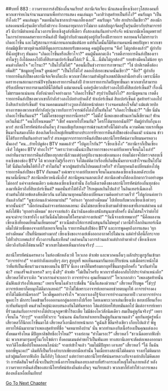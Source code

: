 ##บทที่ 883 : กวาดรายการส่งปีช่องอื่นจนเรียบ!
สถานีเจ้อเจียง
นักแสดงเซี่ยงเซิงอาวุโสสองคนที่พวกเขาจ่ายเงินจำนวนมากมาเพื่อทำการแสดง
คนเล่นมุก "เดาสิว่าสุดท้ายเป็นยังไง?"
คนรับมุก "เป็นยังไงล่ะ?"
คนเล่นมุก "หมอนั่นกินซาลาเปาจนเกลี้ยงเลย!"
คนรับมุก "เฮ้ย สกปรกงั้นเชียว?"
สองนักแสดงคนหนึ่งรุ่นเดียวกับถังต้าจาง อีกคนอายุมากกว่าไม่มาก แต่กลับถูกจัดอยู่ในรุ่นเดียวกับปรมาจารย์สวี นับว่ามีตำแหน่งในวงการเซี่ยงเซิงสูงส่งทีเดียว
ทั้งสองเล่นกันอย่างจริงจัง หน้าผากมีเหงื่อผุดพราย!
ในการถ่ายทอดสดรายการคืนส่งปี ทีมผู้กำกับล้วนแต่ยุ่งอยู่กับเรื่องฝังรายการ หลายคนจึงไม่ทราบว่าเกิดอะไรขึ้น และไม่รู้สถานการณ์ภายนอกแม้แต่น้อย แต่ทันใดนั้นก็มีทีมงานคนหนึ่งพบปัญหา พวกเขาย่อมมีผู้เชี่ยวชาญด้านสถิติที่ดูแลกระแสตอบรับของคนดู
คนผู้นั้นอุทาน "หือ! ไม่ถูกต้องแล้ว!"
ผู้กำกับที่นั่งอยู่ข้างๆ หันมอง "เกิดอะไรขึ้นหรือเสี่ยวโจว?"
คนผู้นั้นตกตะลึง "เรตติ้งรายการคืนส่งปีของเรา ทำไมจู่ๆ ถึงได้ลดลงไปถึงยี่สิบสามเปอร์เซ็นต์ได้ล่ะ? นี่...นี่...นี่มันไม่ถูกต้อง!"
รอบข้างมีคนไม่น้อย ทุกคนต่างก็ตกใจ
"อะไรนะ?"
"เป็นไปไม่ได้!"
"ตอนนี้เป็นช่วงรายการภาษานะ!"
"ใช่ ปกติเรตติ้งต้องเพิ่มสิ!"
"ข้อมูลอยู่ไหน? ดูหน่อย!"
"เป็นไปได้ไง! ลดลงไปเยอะขนาดนั้นเชียว?"
"หือ?"
ผู้กำกับรายการคืนส่งปีของสถานีเจ้อเจียงก็ตะลึง พวกเขาให้ความสำคัญตัวเลขสถิติเหล่านี้อย่างยิ่ง เพราะนี่คือผลรายงานสถานการณ์ปัจจุบันของรายการคืนส่งปี ถ้าหากรายการเกิดปัญหาขึ้นมา พวกเขาก็สามารถปรับเปลี่ยนรายการตามสถิตินี้ได้ทันที แต่มาตอนนี้ แค่ครู่เดียวกลับร่วงลงไปถึงยี่สิบเปอร์เซ็นต์? เรื่องนี้ไม่ธรรมดาแน่นอน ทั้งยังน่าตกใจอย่างมาก "เกิดอะไรขึ้น? สรุปว่าเป็นยังไง?"
สถานีหูหนาน
เรตติ้งรายการคืนส่งปีของพวกเขาก็กำลังร่วงลงไปอย่างบ้าคลั่ง!
ห้าเปอร์เซ็นต์
สิบเปอร์เซ็นต์
สุดท้ายร่วงลงไปถึงสิบเก้าเปอร์เซ็นต์!
จำนวนคอมเมนต์ร่วงวูบลงไปต่อหน้าต่อตา ร่วงจนคนต้องใจสั่น! แม้แต่เวยป๋อทางการของพวกเขาที่กำลังยุ่งวุ่นวายกับการวิจารณ์ยังโล่งไปในทันใด!
"เกิดอะไรขึ้นน่ะ?"
"เชี่ย นี่มันเกิดอะไรขึ้นกันแน่?"
"ไม่มีใครชอบดูรายการนี้เหรอ?"
"ไม่มั้ง! นี่เพลงของฟ่านเหวินลี่เชียวนะ! ฟ่านเหวินลี่น่ะ!"
"คนไปไหนหมด?"
"เชี่ย! คนหายไปไหนกัน? ใครก็ได้มาบอกฉันที?"
ทีมผู้กำกับก็งุนงงมาก!
สถานีโทรทัศน์ท้องถิ่นอื่นๆ ล้วนเผชิญกับเหตุการณ์ชวนสะพรึงนี้ไม่ต่างกัน ความคิดแวบแรกที่ผุดขึ้นมาในสมองก็คือ ต้องเกิดเรื่องใหญ่เทียมฟ้าบางประการที่รายการคืนส่งปีของช่องอื่นแน่!
แน่นอน ข่าวนี้ได้รับการยืนยันอย่างรวดเร็ว!
สาเหตุมาจากรายการคืนส่งปีของสถานีโทรทัศน์ดาวเทียมนครหลวงนั่นเอง!
“คน…ย้ายไปดูช่อง BTV หมดแล้ว!”
“ไปดูอะไรกัน?”
“เซี่ยงเซิงไง”
“สถานีเราก็เป็นเซี่ยงเซิง! ไปดูของ BTV ทำอะไร?”
“เพราะว่าทางนั้นน่ะเป็นรายการของจางเย่กับเหยาเจี้ยนไฉไงเล่า!”
เหล่าทีมงานรายการคืนส่งปีของทุกสถานีล้วนแต่ยุ่งอยู่กับงานของช่องตนเอง ย่อมไม่อาจไปตรวจสอบเซี่ยงเซิงของช่อง BTV ได้ พวกเขาไม่รู้เรื่องราว จึงได้แต่คิดว่าเรื่องที่เกิดขึ้นนั้นยากจะเข้าใจจนเป็นไปไม่ได้! นี่มันเกิดขึ้นได้ยังไง? ทำไมกัน? พวกผู้ชมบ้ากันไปหมดแล้วหรือ? ทำไมทุกคนถึงเปลี่ยนช่องไปดูรายการคืนส่งปีของ BTV กันหมด? แค่เพราะจางเย่กับเหยาเจี้ยนไฉมาแสดงเซี่ยงเซิงเลยดังระเบิดขนาดนี้เนี่ยนะ?
สถานีเหลียวหนิงนิ่งอึ้ง!
สถานีหูหนานตกตะลึง!
สถานีตงฟางก็ต้องเบิกตากว้างอย่างพูดไม่ออก!
แค่จางเย่คนเดียว แค่แสดงเซี่ยงเซิงเท่านั้น ถึงกับดึงเรตติ้งของสถานีโทรทัศน์ท้องถิ่นทุกช่องลงมาทีเดียวถึงยี่สิบเปอร์เซ็นต์?
หมอนั่นทำได้ยังไง?
ไร้เหตุผลเกินไปแล้ว!
ในอินเทอร์เน็ตเองก็ท่วมท้นไปด้วยข้อสงสัยเดียวกัน
แต่ไม่นานทุกคนก็ต้องเปลี่ยนความคิดอย่างรวดเร็ว!
“ไปดูก่อนค่อยว่ากันแล้วกัน!”
“ดูซะก่อนแล้วค่อยมาบ่น!”
“อย่าเอา ‘ทุกอย่างดีหมด’ ไปเทียบกับพวกเซี่ยงเซิงห่วยๆ พวกนั้นน่า!”
“เมื่อก่อนฉันด่าจางเย่ตลอดเลยนะ ฉันไม่ชอบเซี่ยงเซิงสามต่ำช้าของเขาที่เอาแต่ด่าคน แต่หลังได้ฟัง ‘ทุกอย่างดีหมด’ ของจางเย่แล้ว ฉันว่าฉันคงต้องสนับสนุนเขาสักครั้ง ฉันไม่สนใจว่าต่อไปคนจะด่าจะว่าเขายังไง แต่วันนี้ฉันไม่ยอมให้ใครมาด่าจางเย่แน่!”
“วันนี้จางเย่เทพมาก!”
“นี่คือผลงานเซี่ยงเซิงที่ยอดเยี่ยมในเยี่ยมยอด!”
ชาวเน็ตต่างให้การสนับสนุนกันไม่หยุด!
เวลานี้ทั่วโลกอินเทอร์เน็ตเต็มไปด้วยชื่อของจางเย่กับเหยาเจี้ยนไฉ รายการคืนส่งปีช่อง BTV และการพูดคุยถึงการแสดง ‘ทุกอย่างดีหมด’
เป็นที่นิยมอย่างมาก!
เซี่ยงเซิงของจางเย่เพิ่งออกอากาศไปไม่นาน แต่คำร่ำลือนี้ก็กระจายไปทั่วประเทศแล้ว!
ทั้งวงการสั่นสะเทือน!
เหล่าคนในวงการล้วนแล้วแต่ปากอ้าตาค้าง!
เซี่ยงเซิงบทเดียวถึงกับดังได้ขนาดนี้? พวกเขาไม่เคยเห็นมาก่อนจริงๆ!
……


สถานีโทรทัศน์นครหลวง
ในห้องพักหลังเวที
โหวเกอ ต้าเฟย และพวกคนอื่นๆ ผลักประตูกรูกันเข้ามา “อาจารย์จาง!”
จางเย่กำลังแอบลับๆ ล่อๆ สูบบุหรี่ พอเห็นคนมากันเยอะก็รีบซ่อน แต่เมื่อตระหนักได้ว่าที่แท้เป็นเพื่อนร่วมงานของตนใน BTV นี่เอง เขาก็ยิ้มพร้อมยกบุหรี่ขึ้นมาสูบอีกครั้ง “มากันทำไมน่ะ? งานเสร็จแล้วเหรอ? มาๆ นั่งสิๆ”
ต้าเฟย “ไม่เป็นไรครับ พวกเรายังต้องกลับไปประจำตำแหน่งอีก”
เสี่ยวหลวี่หัวเราะคิก “พวกเราแค่จะบอกว่า อาจารย์จาง คุณเยี่ยมมาก!”
โหวเกอกล่าว “เพลงสุดท้ายนั่น ฉันฟังแล้วร้องไห้เลยนะ”
เหยาเจี้ยนไฉหัวเราะขัดขึ้น “ฉันก็แสดงด้วยนา”
เสี่ยวหลวี่รีบพูด “ใช่ๆๆ! อาจารย์เหยาก็ตบมุกได้ดีมากเลยค่ะ!”
“ถ้าไม่ใช่เพราะอาจารย์เหยาคอยช่วยตบมุกให้ อาจารย์จางคงทำได้ไม่ดีเท่านี้หรอก!” โหวตี้พูดอย่างจริงใจ “พวกเราเองก็รู้จักอาจารย์จางมาหลายปี เวลาอาจารย์จางพูดอะไร มักกระโดดข้ามเรื่องออกนอกลู่นอกทางไปเรื่อย โดยเฉพาะเวลาเล่นเซี่ยงเซิง ชอบเปลี่ยนเรื่องกะทันหันทุกที คนส่วนใหญ่น่ะตอบสนองกันไม่ทันหรอก ได้แต่ปล่อยให้บทมันตกไป มีแต่อาจารย์เหยาที่ร่วมเล่นกับอาจารย์จางได้ประดุจภูษาฟ้าไร้ตะเข็บ ไม่มีช่องโหว่สักนิดเดียว สมเป็นคู่หูกันจริงๆ!”
เหยาเจี้ยนไฉ “ฮ่าๆๆ!”
จางเย่ก็หัวเราะ “แน่นอน ฉันกับเหล่าเหยาเป็นคู่หูกันมานานแล้ว”
คุยกันอยู่ครู่หนึ่ง เสี่ยวหลวี่ก็นึกอะไรขึ้นมาได้
เสี่ยวหลวี่เอามือก่ายหน้าผาก “ดูฉันสิ ขี้ลืมจริงเชียว เกือบไปแล้ว! พี่หูอยากให้ฉันมาถามว่าเพลงสุดท้ายที่ชื่อ ‘จดหมายถึงบ้าน’ นั่น พวกทำนองกับเนื้อร้องเป็นคุณแต่งเองทั้งหมดจริงไหม มีปัญหาลิขสิทธิ์อะไรไหม?”
จางเย่ถาม “ทำไมเรอะ?”
เสี่ยวหลวี่ “ชาวเน็ตอยากฟังซ้ำน่ะ พวกเขามารุมอยู่ในเว็บไซต์เรา ทิ้งคอมเมนต์คำขอไว้เป็นพันเลย ทางสถานีเลยจะตัดต่อเพลงออกมาจากวิดีโอเพื่ออัปโหลดออนไลน์น่ะ”
จางเย่เข้าใจแล้ว “ผมไม่มีปัญหา เอาเลย”
เสี่ยวหลวี่ “ได้ งั้นฉันบอกพี่หูนะคะ!”
เดิมทีก็เป็นเรื่องลำบากเพียงยกมือเท่านั้น ในเมื่อทางสถานีไม่คิดมาก จางเย่ไม่คิดมาก แล้วผู้ชมก็อยากฟังอีก งั้นก็อัปๆ ไปเถอะ!
แต่ทว่าทางสถานีโทรทัศน์นครหลวงกับจางเย่กลับไม่คิดเลยว่า การตัดสินใจครั้งนี้จะเป็นประหนึ่งการโยนหินลงทะเลสาบที่สร้างกระแสใหญ่โตในภายหลัง! หลังกวาดรายการคืนส่งปีของสถานีโทรทัศน์ท้องถิ่นช่องอื่นๆ จนเรียบแล้ว พวกเขาก็ยังทำให้วงการเพลงต้องหลั่งเหงื่อเย็นเยียบ!






[Go To Next Chapter]( ./81.md)